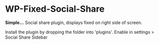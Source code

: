 # WP-Fixed-Social-Share
<strong>Simple...</strong>
Social share plugin, displays fixed on right side of screen.

Install the plugin by dropping the folder into 'plugins'. Enable in settings > Social Share Sidebar
